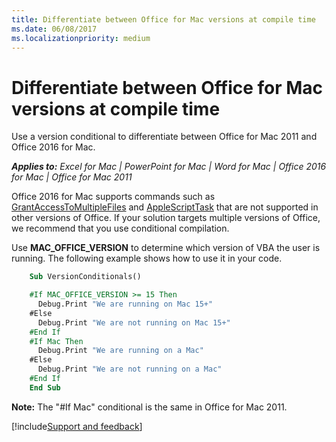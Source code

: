 ```yaml
---
title: Differentiate between Office for Mac versions at compile time
ms.date: 06/08/2017
ms.localizationpriority: medium
---
```

# Differentiate between Office for Mac versions at compile time

Use a version conditional to differentiate between Office for Mac 2011 and Office 2016 for Mac.

***Applies to:*** *Excel for Mac | PowerPoint for Mac | Word for Mac | Office 2016 for Mac | Office for Mac 2011*

Office 2016 for Mac supports commands such as [GrantAccessToMultipleFiles](grantaccesstomultiplefiles.md) and [AppleScriptTask](AppleScriptTask.md) that are not supported in other versions of Office. If your solution targets multiple versions of Office, we recommend that you use conditional compilation.  

Use **MAC_OFFICE_VERSION** to determine which version of VBA the user is running. The following example shows how to use it in your code. 

```vb
    Sub VersionConditionals()

    #If MAC_OFFICE_VERSION >= 15 Then
      Debug.Print "We are running on Mac 15+"
    #Else
      Debug.Print "We are not running on Mac 15+"
    #End If
    #If Mac Then
      Debug.Print "We are running on a Mac"
    #Else
      Debug.Print "We are not running on a Mac"
    #End If
    End Sub
```

**Note:** The "#If Mac" conditional is the same in Office for Mac 2011.

[!include[Support and feedback](~/includes/feedback-boilerplate.md)]
